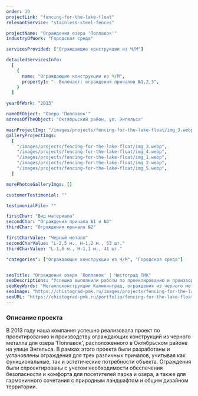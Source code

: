 ```yaml
---
order: 10
projectLink: "fencing-for-the-lake-float"
relevantService: "stainless-steel-fences"

projectName: "Ограждения озера 'Поплавок'"
industryOfWork: "Городская среда"

servicesProvided: ["Ограждающие конструкции из Ч/М"]

detailedServicesInfo:
  [
    {
      name: "Ограждающие конструкции из Ч/М",
      property1: "- Включает: ограждения причалов №1,2,3",
    }
  ]

yearOfWork: "2013"

nameOfObject: "Озеро 'Поплавок'"
adressOfTheObject: "Октябрьский район, ул. Энгельса"

mainProjectImg: "/images/projects/fencing-for-the-lake-float/img_3.webp"
galleryProjectImgs:
  [
    "/images/projects/fencing-for-the-lake-float/img_3.webp",
    "/images/projects/fencing-for-the-lake-float/img_4.webp",
    "/images/projects/fencing-for-the-lake-float/img_1.webp",
    "/images/projects/fencing-for-the-lake-float/img_2.webp",
    "/images/projects/fencing-for-the-lake-float/img_5.webp",
  ]

morePhotosGalleryImgs: []

customerTestimonial: ""

testimonialFile: ""

firstChar: "Вид материала"
secondChar: "Ограждения причала №1 и №3"
thirdChar: "Ограждения причала №2"

firstCharValue: "Черный металл"
secondCharValue: "L-2,5 м., H-1,2 м., 53 шт."
thirdCharValue: "L-1,6 м., H-1,1 м., 41 шт."

"categories": ["Ограждающие конструкции из Ч/М", "Городская среда"]


seoTitle: "Ограждения озера 'Поплавок' | Чистоград ПМК"
seoDescriptions: "Успешно выполнили работы по проектированию и производству ограждений для озера 'Поплавок' в Калининграде. Ограждения из черного металла для трех причалов"
seoKeyWords: "Металлоконструкции Калининград, ограждения из черного металла Калининград, ограждения из ч/м Калининград"
seoImage: "https://chistograd-pmk.ru/images/projects/fencing-for-the-lake-float/img_1.webp"
seoURL: "https://chistograd-pmk.ru/portfolio/fencing-for-the-lake-float"
---
```


### Описание проекта

В 2013 году наша компания успешно реализовала проект по проектированию и производству ограждающих конструкций из черного металла для озера 'Поплавок', расположенного в Октябрьском районе на улице Энгельса. В рамках этого проекта были разработаны и установлены ограждения для трех различных причалов, учитывая как функциональные, так и эстетические потребности объекта. Ограждения были спроектированы с учетом необходимости обеспечения безопасности и комфорта для посетителей парка и озера, а также для гармоничного сочетания с природным ландшафтом и общим дизайном территории.
